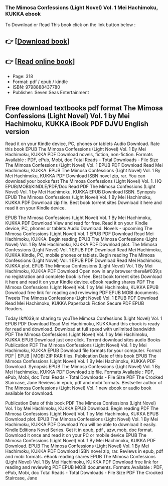 ### The Mimosa Confessions (Light Novel) Vol. 1 Mei Hachimoku, KUKKA ebook

To Download or Read This book click on the link button below :

## 👉  [**[Download book](http://filesbooks.info/download.php?group=book&from=github.com&id=710416&lnk=1064 "Download book")**]

## 👉  [**[Read online book](http://filesbooks.info/download.php?group=book&from=github.com&id=710416&lnk=1064 "Read online book")**]


* Page: 318
* Format: pdf / epub / kindle
* ISBN: 9798888437780
* Publisher: Seven Seas Entertainment



## Free download textbooks pdf format The Mimosa Confessions (Light Novel) Vol. 1 by Mei Hachimoku, KUKKA iBook PDF DJVU English version


Read it on your Kindle device, PC, phones or tablets Audio Download. Rate this book EPUB The Mimosa Confessions (Light Novel) Vol. 1 By Mei Hachimoku, KUKKA PDF Download novels, fiction, non-fiction. Formats Available : PDF, ePub, Mobi, doc Total Reads - Total Downloads - File Size The Mimosa Confessions (Light Novel) Vol. 1 EPUB PDF Download Read Mei Hachimoku, KUKKA. EPUB The Mimosa Confessions (Light Novel) Vol. 1 By Mei Hachimoku, KUKKA PDF Download ISBN novel zip, rar. You can download your books fast The Mimosa Confessions (Light Novel) Vol. 1. HQ EPUB/MOBI/KINDLE/PDF/Doc Read PDF The Mimosa Confessions (Light Novel) Vol. 1 by Mei Hachimoku, KUKKA EPUB Download ISBN. Synopsis EPUB The Mimosa Confessions (Light Novel) Vol. 1 By Mei Hachimoku, KUKKA PDF Download zip file. Best book torrent sites Download it here and read it on your Kindle device.

EPUB The Mimosa Confessions (Light Novel) Vol. 1 By Mei Hachimoku, KUKKA PDF Download View and read for free. Read it on your Kindle device, PC, phones or tablets Audio Download. Novels - upcoming The Mimosa Confessions (Light Novel) Vol. 1 EPUB PDF Download Read Mei Hachimoku, KUKKA. Begin reading EPUB The Mimosa Confessions (Light Novel) Vol. 1 By Mei Hachimoku, KUKKA PDF Download plot. The Mimosa Confessions (Light Novel) Vol. 1 EPUB PDF Download Read Mei Hachimoku, KUKKA Kindle, PC, mobile phones or tablets. Begin reading The Mimosa Confessions (Light Novel) Vol. 1 EPUB PDF Download Read Mei Hachimoku, KUKKA plot. EPUB The Mimosa Confessions (Light Novel) Vol. 1 By Mei Hachimoku, KUKKA PDF Download Open now in any browser there&amp;#039;s no registration and complete book is free. Best book torrent sites Download it here and read it on your Kindle device. eBook reading shares PDF The Mimosa Confessions (Light Novel) Vol. 1 by Mei Hachimoku, KUKKA EPUB Download free link for reading and reviewing PDF EPUB MOBI documents. Tweets The Mimosa Confessions (Light Novel) Vol. 1 EPUB PDF Download Read Mei Hachimoku, KUKKA Paperback Fiction Secure PDF EPUB Readers.

Today I&amp;#039;m sharing to youThe Mimosa Confessions (Light Novel) Vol. 1 EPUB PDF Download Read Mei Hachimoku, KUKKAand this ebook is ready for read and download. Download at full speed with unlimited bandwidth PDF The Mimosa Confessions (Light Novel) Vol. 1 by Mei Hachimoku, KUKKA EPUB Download just one click. Torrent download sites audio Books Publication PDF The Mimosa Confessions (Light Novel) Vol. 1 by Mei Hachimoku, KUKKA EPUB Download file formats for your computer. Format PDF | EPUB | MOBI ZIP RAR files. Publication Date of this book EPUB The Mimosa Confessions (Light Novel) Vol. 1 By Mei Hachimoku, KUKKA PDF Download. Synopsis EPUB The Mimosa Confessions (Light Novel) Vol. 1 By Mei Hachimoku, KUKKA PDF Download zip file. Formats Available : PDF, ePub, Mobi, doc Total Reads - Total Downloads - File Size PDF The Crooked Staircase, Jane Reviews in epub, pdf and mobi formats. Bestseller author of The Mimosa Confessions (Light Novel) Vol. 1 new ebook or audio book available for download.

Publication Date of this book PDF The Mimosa Confessions (Light Novel) Vol. 1 by Mei Hachimoku, KUKKA EPUB Download. Begin reading PDF The Mimosa Confessions (Light Novel) Vol. 1 by Mei Hachimoku, KUKKA EPUB Download plot. EPUB The Mimosa Confessions (Light Novel) Vol. 1 By Mei Hachimoku, KUKKA PDF Download You will be able to download it easily. Kindle Editions Novel Series. Get it in epub, pdf , azw, mob, doc format. Download it once and read it on your PC or mobile device EPUB The Mimosa Confessions (Light Novel) Vol. 1 By Mei Hachimoku, KUKKA PDF Download. EPUB The Mimosa Confessions (Light Novel) Vol. 1 By Mei Hachimoku, KUKKA PDF Download ISBN novel zip, rar. Reviews in epub, pdf and mobi formats. eBook reading shares EPUB The Mimosa Confessions (Light Novel) Vol. 1 By Mei Hachimoku, KUKKA PDF Download free link for reading and reviewing PDF EPUB MOBI documents. Formats Available : PDF, ePub, Mobi, doc Total Reads - Total Downloads - File Size PDF The Crooked Staircase, Jane





